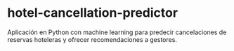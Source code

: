 # hotel-cancellation-predictor
Aplicación en Python con machine learning para predecir cancelaciones de reservas hoteleras y ofrecer recomendaciones a gestores.

